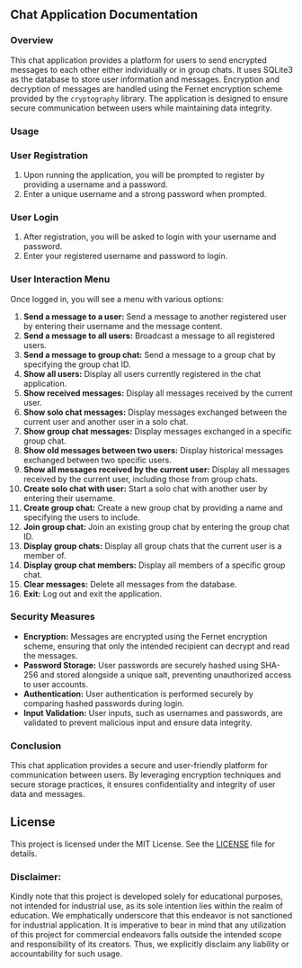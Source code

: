 ## Chat Application Documentation

### Overview
This chat application provides a platform for users to send encrypted messages to each other either individually or in group chats. It uses SQLite3 as the database to store user information and messages. Encryption and decryption of messages are handled using the Fernet encryption scheme provided by the `cryptography` library. The application is designed to ensure secure communication between users while maintaining data integrity.

### Usage

### User Registration
1. Upon running the application, you will be prompted to register by providing a username and a password.
2. Enter a unique username and a strong password when prompted.

### User Login
1. After registration, you will be asked to login with your username and password.
2. Enter your registered username and password to login.

### User Interaction Menu
Once logged in, you will see a menu with various options:

1. **Send a message to a user:** Send a message to another registered user by entering their username and the message content.
2. **Send a message to all users:** Broadcast a message to all registered users.
3. **Send a message to group chat:** Send a message to a group chat by specifying the group chat ID.
4. **Show all users:** Display all users currently registered in the chat application.
5. **Show received messages:** Display all messages received by the current user.
6. **Show solo chat messages:** Display messages exchanged between the current user and another user in a solo chat.
7. **Show group chat messages:** Display messages exchanged in a specific group chat.
8. **Show old messages between two users:** Display historical messages exchanged between two specific users.
9. **Show all messages received by the current user:** Display all messages received by the current user, including those from group chats.
10. **Create solo chat with user:** Start a solo chat with another user by entering their username.
11. **Create group chat:** Create a new group chat by providing a name and specifying the users to include.
12. **Join group chat:** Join an existing group chat by entering the group chat ID.
13. **Display group chats:** Display all group chats that the current user is a member of.
14. **Display group chat members:** Display all members of a specific group chat.
15. **Clear messages:** Delete all messages from the database.
16. **Exit:** Log out and exit the application.

### Security Measures

- **Encryption:** Messages are encrypted using the Fernet encryption scheme, ensuring that only the intended recipient can decrypt and read the messages.
- **Password Storage:** User passwords are securely hashed using SHA-256 and stored alongside a unique salt, preventing unauthorized access to user accounts.
- **Authentication:** User authentication is performed securely by comparing hashed passwords during login.
- **Input Validation:** User inputs, such as usernames and passwords, are validated to prevent malicious input and ensure data integrity.

### Conclusion
This chat application provides a secure and user-friendly platform for communication between users. By leveraging encryption techniques and secure storage practices, it ensures confidentiality and integrity of user data and messages.

## **License**
This project is licensed under the MIT License. See the [LICENSE](https://github.com/kavineksith/Enhancing-Productivity-with-Python-Integration/blob/main/LICENSE) file for details.

### **Disclaimer:**
Kindly note that this project is developed solely for educational purposes, not intended for industrial use, as its sole intention lies within the realm of education. We emphatically underscore that this endeavor is not sanctioned for industrial application. It is imperative to bear in mind that any utilization of this project for commercial endeavors falls outside the intended scope and responsibility of its creators. Thus, we explicitly disclaim any liability or accountability for such usage.
